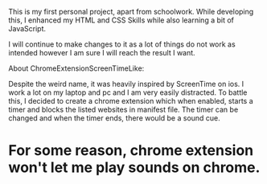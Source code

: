 This is my first personal project, apart from schoolwork. While developing this, I enhanced my HTML and CSS Skills while also learning a bit of JavaScript.

I will continue to make changes to it as a lot of things do not work as intended however I am sure I will reach the result I want.

About ChromeExtensionScreenTimeLike: 

Despite the weird name, it was heavily inspired by ScreenTime on ios. I work a lot on my laptop and pc and I am very easily distracted. To battle this, I decided to 
create a chrome extension which when enabled, starts a timer and blocks the listed websites in manifest file. The timer can be changed and when the timer ends, there would
be a sound cue. 

# For some reason, chrome extension won't let me play sounds on chrome. 


